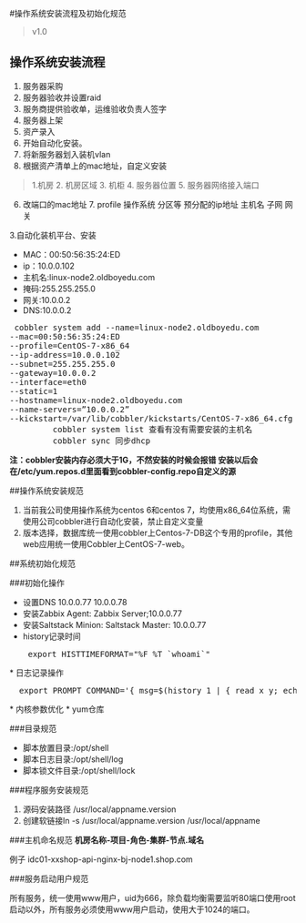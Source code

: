 #操作系统安装流程及初始化规范
>  v1.0
## 操作系统安装流程

1.	服务器采购
2.	服务器验收并设置raid
3.	服务商提供验收单，运维验收负责人签字
4.	服务器上架
5.	资产录入
6.	开始自动化安装。  
7.  将新服务器划入装机vlan
8.  根据资产清单上的mac地址，自定义安装
>1.机房 2. 机房区域 3. 机柜 4. 服务器位置 5. 服务器网络接入端口
6. 改端口的mac地址 7. profile 操作系统 分区等 预分配的ip地址 主机名
子网 网关

3.自动化装机平台、安装

* MAC：00:50:56:35:24:ED
* ip：10.0.0.102
* 主机名:linux-node2.oldboyedu.com
* 掩码:255.255.255.0
* 网关:10.0.0.2
* DNS:10.0.0.2

<pre>
 cobbler system add --name=linux-node2.oldboyedu.com 
--mac=00:50:56:35:24:ED 
--profile=CentOS-7-x86_64 
--ip-address=10.0.0.102 
--subnet=255.255.255.0 
--gateway=10.0.0.2 
--interface=eth0 
--static=1 
--hostname=linux-node2.oldboyedu.com 
--name-servers=”10.0.0.2” 
--kickstart=/var/lib/cobbler/kickstarts/CentOS-7-x86_64.cfg
		 cobbler system list 查看有没有需要安装的主机名
		 cobbler sync 同步dhcp
</pre>

**注：cobbler安装内存必须大于1G，不然安装的时候会报错
	安装以后会在/etc/yum.repos.d里面看到cobbler-config.repo自定义的源**
</pre>



##操作系统安装规范

   1. 当前我公司使用操作系统为centos 6和centos 7，均使用x86_64位系统，需使用公司cobbler进行自动化安装，禁止自定义变量
   2. 版本选择，数据库统一使用cobbler上Centos-7-DB这个专用的profile，其他web应用统一使用Cobbler上CentOS-7-web。






##系统初始化规范

###初始化操作
* 设置DNS 10.0.0.77 10.0.0.78
* 安装Zabbix Agent: Zabbix Server;10.0.0.77
* 安装Saltstack Minion: Saltstack Master: 10.0.0.77
* history记录时间
  <pre>
   export HISTTIMEFORMAT="%F %T `whoami`"
</pre>
* 日志记录操作
<pre>
  export PROMPT_COMMAND='{ msg=$(history 1 | { read x y; echo $y; });logger"[euid=$(whoami)]":$(who am i):[`pwd`]"$msg";}'
</pre>
* 内核参数优化
* yum仓库

###目录规范

* 脚本放置目录:/opt/shell
* 脚本日志目录:/opt/shell/log
* 脚本锁文件目录:/opt/shell/lock

###程序服务安装规范
1. 源码安装路径 /usr/local/appname.version
2. 创建软链接ln -s /usr/local/appname.version /usr/local/appname


###主机命名规范
**机房名称-项目-角色-集群-节点.域名**

例子
 idc01-xxshop-api-nginx-bj-node1.shop.com

###服务启动用户规范

所有服务，统一使用www用户，uid为666，除负载均衡需要监听80端口使用root启动以外，所有服务必须使用www用户启动，使用大于1024的端口。